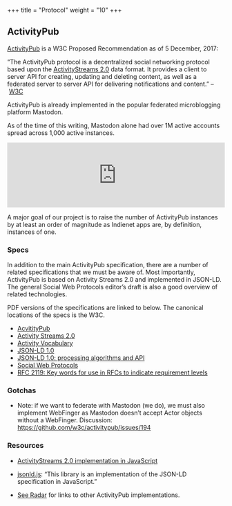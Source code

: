 +++
title = "Protocol"
weight = "10"
+++

## ActivityPub

[ActivityPub](https://www.w3.org/TR/activitypub/) is a W3C Proposed Recommendation as of 5 December, 2017:

“The ActivityPub protocol is a decentralized social networking protocol based upon the [ActivityStreams 2.0](https://www.w3.org/TR/activitystreams-core/) data format. It provides a client to server API for creating, updating and deleting content, as well as a federated server to server API for delivering notifications and content.” – [W3C](https://www.w3.org/TR/activitypub/#abstract)

ActivityPub is already implemented in the popular federated microblogging platform Mastodon.

As of the time of this writing, Mastodon alone had over 1M active accounts spread across 1,000 active instances.

<iframe src="https://lou.lt/@mastodonusercount/99252518927131758/embed" class="mastodon-embed" style="max-width: 100%; border: 0" width="600"></iframe><script src="https://lou.lt/embed.js" async="async"></script>

A major goal of our project is to raise the number of ActivityPub instances by at least an order of magnitude as Indienet apps are, by definition, instances of one.

### Specs

In addition to the main ActivityPub specification, there are a number of related specifications that we must be aware of. Most importantly, ActivityPub is based on Activity Streams 2.0 and implemented in JSON-LD. The general Social Web Protocols editor’s draft is also a good overview of related technologies.

PDF versions of the specifications are linked to below. The canonical locations of the specs is the W3C.

  * [AcvitityPub](/specs/activitypub.pdf)
  * [Activity Streams 2.0](/specs/activity-streams-2.0.pdf)
  * [Activity Vocabulary](/specs/activity-vocabulary.pdf)
  * [JSON-LD 1.0](/specs/json-ld-1.0.pdf)
  * [JSON-LD 1.0: processing algorithms and API](/specs/json-ld-1.0-processing-algorithms-and-api.pdf)
  * [Social Web Protocols](/specs/social-web-protocols.pdf)
  * [RFC 2119: Key words for use in RFCs to indicate requirement levels](/specs/rfc-2119-key-words-for-use-in-rfcs-to-indicate-requirement-levels.pdf)


### Gotchas

  * Note: if we want to federate with Mastodon (we do), we must also implement WebFinger as Mastodon doesn’t accept Actor objects without a WebFinger. Discussion: https://github.com/w3c/activitypub/issues/194

### Resources

  * [ActivityStreams 2.0 implementation in JavaScript](https://github.com/aral/activitystrea.ms)

  * [jsonld.js](https://github.com/digitalbazaar/jsonld.js): “This library is an implementation of the JSON-LD specification in JavaScript.”

  * [See Radar](../../../radar) for links to other ActivityPub implementations.
